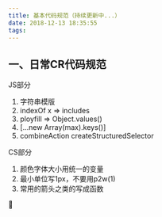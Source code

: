 ```yaml
---
title: 基本代码规范（持续更新中...）
date: 2018-12-13 18:35:55
tags:
---
```

## 一、日常CR代码规范

JS部分
1. 字符串模版
2. indexOf x  => includes
3. ployfill => Object.values() 
4. [...new Array(max).keys()]
5. combineAction createStructuredSelector

CS部分
1. 颜色字体大小用统一的变量
2. 最小单位写1px，不要用p2w(1)
3. 常用的箭头之类的写成函数

